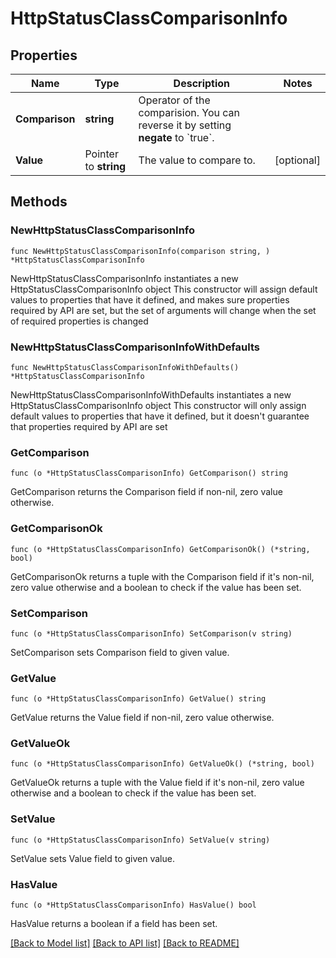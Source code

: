 # HttpStatusClassComparisonInfo

## Properties

Name | Type | Description | Notes
------------ | ------------- | ------------- | -------------
**Comparison** | **string** | Operator of the comparision. You can reverse it by setting **negate** to &#x60;true&#x60;. | 
**Value** | Pointer to **string** | The value to compare to. | [optional] 

## Methods

### NewHttpStatusClassComparisonInfo

`func NewHttpStatusClassComparisonInfo(comparison string, ) *HttpStatusClassComparisonInfo`

NewHttpStatusClassComparisonInfo instantiates a new HttpStatusClassComparisonInfo object
This constructor will assign default values to properties that have it defined,
and makes sure properties required by API are set, but the set of arguments
will change when the set of required properties is changed

### NewHttpStatusClassComparisonInfoWithDefaults

`func NewHttpStatusClassComparisonInfoWithDefaults() *HttpStatusClassComparisonInfo`

NewHttpStatusClassComparisonInfoWithDefaults instantiates a new HttpStatusClassComparisonInfo object
This constructor will only assign default values to properties that have it defined,
but it doesn't guarantee that properties required by API are set

### GetComparison

`func (o *HttpStatusClassComparisonInfo) GetComparison() string`

GetComparison returns the Comparison field if non-nil, zero value otherwise.

### GetComparisonOk

`func (o *HttpStatusClassComparisonInfo) GetComparisonOk() (*string, bool)`

GetComparisonOk returns a tuple with the Comparison field if it's non-nil, zero value otherwise
and a boolean to check if the value has been set.

### SetComparison

`func (o *HttpStatusClassComparisonInfo) SetComparison(v string)`

SetComparison sets Comparison field to given value.


### GetValue

`func (o *HttpStatusClassComparisonInfo) GetValue() string`

GetValue returns the Value field if non-nil, zero value otherwise.

### GetValueOk

`func (o *HttpStatusClassComparisonInfo) GetValueOk() (*string, bool)`

GetValueOk returns a tuple with the Value field if it's non-nil, zero value otherwise
and a boolean to check if the value has been set.

### SetValue

`func (o *HttpStatusClassComparisonInfo) SetValue(v string)`

SetValue sets Value field to given value.

### HasValue

`func (o *HttpStatusClassComparisonInfo) HasValue() bool`

HasValue returns a boolean if a field has been set.


[[Back to Model list]](../README.md#documentation-for-models) [[Back to API list]](../README.md#documentation-for-api-endpoints) [[Back to README]](../README.md)


